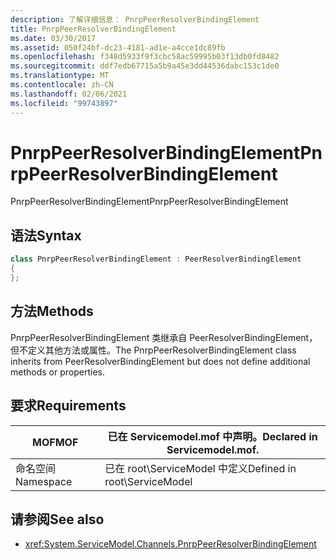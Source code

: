 ```yaml
---
description: 了解详细信息： PnrpPeerResolverBindingElement
title: PnrpPeerResolverBindingElement
ms.date: 03/30/2017
ms.assetid: 050f24bf-dc23-4181-ad1e-a4cce1dc89fb
ms.openlocfilehash: f348d5933f9f3cbc58ac59995b03f13db0fd8482
ms.sourcegitcommit: ddf7edb67715a5b9a45e3dd44536dabc153c1de0
ms.translationtype: MT
ms.contentlocale: zh-CN
ms.lasthandoff: 02/06/2021
ms.locfileid: "99743897"
---
```

# <a name="pnrppeerresolverbindingelement"></a><span data-ttu-id="c9851-103">PnrpPeerResolverBindingElement</span><span class="sxs-lookup"><span data-stu-id="c9851-103">PnrpPeerResolverBindingElement</span></span>

<span data-ttu-id="c9851-104">PnrpPeerResolverBindingElement</span><span class="sxs-lookup"><span data-stu-id="c9851-104">PnrpPeerResolverBindingElement</span></span>

## <a name="syntax"></a><span data-ttu-id="c9851-105">语法</span><span class="sxs-lookup"><span data-stu-id="c9851-105">Syntax</span></span>

```csharp
class PnrpPeerResolverBindingElement : PeerResolverBindingElement
{
};
```

## <a name="methods"></a><span data-ttu-id="c9851-106">方法</span><span class="sxs-lookup"><span data-stu-id="c9851-106">Methods</span></span>

<span data-ttu-id="c9851-107">PnrpPeerResolverBindingElement 类继承自 PeerResolverBindingElement，但不定义其他方法或属性。</span><span class="sxs-lookup"><span data-stu-id="c9851-107">The PnrpPeerResolverBindingElement class inherits from PeerResolverBindingElement but does not define additional methods or properties.</span></span>

## <a name="requirements"></a><span data-ttu-id="c9851-108">要求</span><span class="sxs-lookup"><span data-stu-id="c9851-108">Requirements</span></span>

|<span data-ttu-id="c9851-109">MOF</span><span class="sxs-lookup"><span data-stu-id="c9851-109">MOF</span></span>|<span data-ttu-id="c9851-110">已在 Servicemodel.mof 中声明。</span><span class="sxs-lookup"><span data-stu-id="c9851-110">Declared in Servicemodel.mof.</span></span>|
|---------|-----------------------------------|
|<span data-ttu-id="c9851-111">命名空间</span><span class="sxs-lookup"><span data-stu-id="c9851-111">Namespace</span></span>|<span data-ttu-id="c9851-112">已在 root\ServiceModel 中定义</span><span class="sxs-lookup"><span data-stu-id="c9851-112">Defined in root\ServiceModel</span></span>|

## <a name="see-also"></a><span data-ttu-id="c9851-113">请参阅</span><span class="sxs-lookup"><span data-stu-id="c9851-113">See also</span></span>

- <xref:System.ServiceModel.Channels.PnrpPeerResolverBindingElement>
